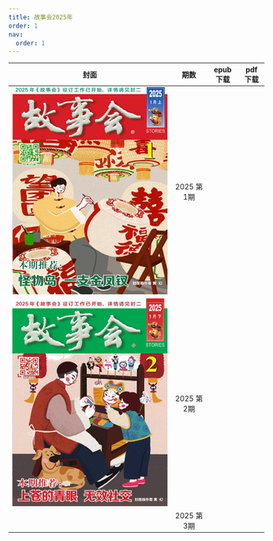 ```yaml
---
title: 故事会2025年
order: 1
nav:
  order: 1
---
```

| 封面 |    期数    | epub下载 | pdf下载 |
| :--: | :--------: | -------- | ------- |
|  ![img](../../../public/images/gushihui/gsh2025/gsh202501.jpg)  | 2025 第1期 |          |         |
|  ![img](../../../public/images/gushihui/gsh2025/gsh202502.jpg)  | 2025 第2期 |          |         |
|      | 2025 第3期 |          |         |

